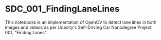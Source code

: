 # SDC_001_FindingLaneLines
This notebooks is an implementation of OpenCV to detect lane lines in both images and videos as per Udacity's Self-Driving Car Nanodegree Project 001, "Finding Lanes".
